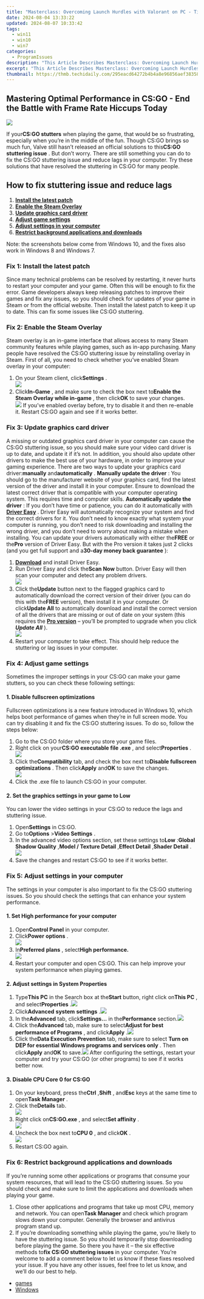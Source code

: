 ```yaml
---
title: "Masterclass: Overcoming Launch Hurdles with Valorant on PC - Tips for Today's Gamers"
date: 2024-08-04 13:33:22
updated: 2024-08-07 10:33:42
tags:
  - win11
  - win10
  - win7
categories:
  - ProgramIssues
description: "This Article Describes Masterclass: Overcoming Launch Hurdles with Valorant on PC - Tips for Today's Gamers"
excerpt: "This Article Describes Masterclass: Overcoming Launch Hurdles with Valorant on PC - Tips for Today's Gamers"
thumbnail: https://thmb.techidaily.com/295eacd64272b4b4a8e96856aef38358e19d3e53299073754d2c1fe5d922072f.png
---
```


## Mastering Optimal Performance in CS:GO - End the Battle with Frame Rate Hiccups Today

![](https://images.drivereasy.com/wp-content/uploads/2018/08/img_5b73f6b94be36.jpg)

 If your**CS:GO stutters** when playing the game, that would be so frustrating, especially when you’re in the middle of the fun. Though CS:GO brings so much fun, Valve still hasn’t released an official solutions to this**CS:GO stuttering issue** .  But don’t worry. There are still something you can do to fix the CS:GO stuttering issue and reduce lags in your computer. Try these solutions that have resolved the stuttering in CS:GO for many people.

## How to fix stuttering issue and reduce lags

1. [**Install the latest patch**](https://tools.techidaily.com/drivereasy/download/)
2. [**Enable the Steam Overlay**](https://tools.techidaily.com/drivereasy/download/)
3. [**Update graphics card driver**](https://tools.techidaily.com/drivereasy/download/)
4. [**Adjust game settings**](https://tools.techidaily.com/drivereasy/download/)
5. [**Adjust settings in your computer**](https://tools.techidaily.com/drivereasy/download/)
6. [**Restrict background applications and downloads**](https://tools.techidaily.com/drivereasy/download/)

 Note: the screenshots below come from Windows 10, and the fixes also work in Windows 8 and Windows 7.

###  Fix 1: Install the latest patch

 Since many technical problems can be resolved by restarting, it never hurts to restart your computer and your game. Often this will be enough to fix the error.  Game developers always keep releasing patches to improve their games and fix any issues, so you should check for updates of your game in Steam or from the official website. Then install the latest patch to keep it up to date. This can fix some issues like CS:GO stuttering.

### Fix 2: Enable the Steam Overlay

 Steam overlay is an in-game interface that allows access to many Steam community features while playing games, such as in-app purchasing. Many people have resolved the CS:GO stuttering issue by reinstalling overlay in Steam.  First of all, you need to check whether you’ve enabled Steam overlay in your computer:

1. On your Steam client, click**Settings** .  
![](https://images.drivereasy.com/wp-content/uploads/2018/08/img_5b73f73008c0a.jpg)
2. Click**In-Game** , and make sure to check the box next to**Enable the Steam Overlay while in-game** , then click**OK** to save your changes.  
![](https://images.drivereasy.com/wp-content/uploads/2018/08/img_5b73f7865d266.jpg)
 If you’ve enabled overlay before, try to disable it and then re-enable it.  Restart CS:GO again and see if it works better.

### Fix 3: Update graphics card driver

 A missing or outdated graphics card driver in your computer can cause the CS:GO stuttering issue, so you should make sure your video card driver is up to date, and update it if it’s not. In addition, you should also update other drivers to make the best use of your hardware, in order to improve your gaming experience.  There are two ways to update your graphics card driver:**manually** and**automatically** . **Manually update the driver** : You should go to the manufacturer website of your graphics card, find the latest version of the driver and install it in your computer. Ensure to download the latest correct driver that is compatible with your computer operating system. This requires time and computer skills. **Automatically update the driver** : If you don’t have time or patience, you can do it automatically with **[Driver Easy](https://tools.techidaily.com/drivereasy/download/)**  .  Driver Easy will automatically recognize your system and find the correct drivers for it. You don’t need to know exactly what system your computer is running, you don’t need to risk downloading and installing the wrong driver, and you don’t need to worry about making a mistake when installing.  You can update your drivers automatically with either the**FREE** or the**Pro** version of Driver Easy. But with the Pro version it takes just 2 clicks (and you get full support and a**30-day money back guarantee** ):

1. **[Download](https://tools.techidaily.com/drivereasy/download/)**  and install Driver Easy.
2. Run Driver Easy and click the**Scan Now** button. Driver Easy will then scan your computer and detect any problem drivers.  
![](https://images.drivereasy.com/wp-content/uploads/2018/08/img_5b73f7c6bf350.jpg)
3. Click the**Update** button next to the flagged graphics card to automatically download the correct version of their driver (you can do this with the**FREE** version), then install it in your computer. Or click**Update All** to automatically download and install the correct version of all the drivers that are missing or out of date on your system (this requires the **[Pro version](https://tools.techidaily.com/drivereasy/download/)**  – you’ll be prompted to upgrade when you click _**Update All**_ ).  
![](https://images.drivereasy.com/wp-content/uploads/2018/08/img_5b73f7e683d70.jpg)
4. Restart your computer to take effect.
 This should help reduce the stuttering or lag issues in your computer.

### Fix 4: Adjust game settings

 Sometimes the improper settings in your CS:GO can make your game stutters, so you can check these following settings:

#### 1\. Disable fullscreen optimizations

 Fullscreen optimizations is a new feature introduced in Windows 10, which helps boot performance of games when they’re in full screen mode. You can try disabling it and fix the CS:GO stuttering issues. To do so, follow the steps below:

1. Go to the CS:GO folder where you store your game files.
2. Right click on your**CS:GO executable file .exe** , and select**Properties** .  
![](https://images.drivereasy.com/wp-content/uploads/2018/08/img_5b73f9219dc8e.jpg)
3. Click the**Compatibility** tab, and check the box next to**Disable fullscreen optimizations** . Then click**Apply** and**OK** to save the changes.  
![](https://images.drivereasy.com/wp-content/uploads/2018/08/img_5b73f9819c11e.jpg)
4. Click the .exe file to launch CS:GO in your computer.

#### 2\. Set the graphics settings in your game to Low

You can lower the video settings in your CS:GO to reduce the lags and stuttering issue.

1. Open**Settings** in CS:GO.
2. Go to**Options** \>**Video Settings** .
3. In the advanced video options section, set these settings to**Low** :**Global Shadow Quality** ,**Model / Texture Detail** ,**Effect Detail** ,**Shader Detail** .  
![](https://images.drivereasy.com/wp-content/uploads/2018/08/img_5b73f9a6977cf.jpg)
4. Save the changes and restart CS:GO to see if it works better.

### Fix 5: Adjust settings in your computer

 The settings in your computer is also important to fix the CS:GO stuttering issues. So you should check the settings that can enhance your system performance.

#### 1\. Set High performance for your computer

1. Open**Control Panel** in your computer.
2. Click**Power** **options** .  
![](https://images.drivereasy.com/wp-content/uploads/2018/08/img_5b73f9c9449a7.jpg)
3. In**Preferred** **plans** , select**High performance.**  
![](https://images.drivereasy.com/wp-content/uploads/2018/08/img_5b73fa58e44c7.jpg)
4. Restart your computer and open CS:GO.
 This can help improve your system performance when playing games.

#### 2\. Adjust settings in System Properties

1. Type**This PC** in the Search box at the**Start** button, right click on**This PC** , and select**Properties** .![](https://images.drivereasy.com/wp-content/uploads/2018/05/img_5afbe2c8e7fc9.jpg)
2. Click**Advanced** **system** **settings** .![](https://images.drivereasy.com/wp-content/uploads/2018/05/img_5afbe330dfe6e.png)
3. In the**Advanced** tab, click**Settings…** in the**Performance** section.![](https://images.drivereasy.com/wp-content/uploads/2018/05/img_5afbe3880f602.png)
4. Click the**Advanced** tab, make sure to select**Adjust for best performance of Programs** , and click**Apply** .![](https://images.drivereasy.com/wp-content/uploads/2018/05/img_5afbe3f36fc31.png)
5. Click the**Data Execution Prevention** tab, make sure to select **Turn on DEP for essential Windows programs and services only** . Then click**Apply** and**OK** to save.![](https://images.drivereasy.com/wp-content/uploads/2018/05/img_5afbe47c154fc.png)
 After configuring the settings, restart your computer and try your CS:GO (or other programs) to see if it works better now.

#### 3\. Disable CPU Core 0 for CS:GO

1. On your keyboard, press the**Ctrl** ,**Shift** , and**Esc** keys at the same time to open**Task Manager** .
2. Click the**Details** tab.  
![](https://images.drivereasy.com/wp-content/uploads/2018/08/img_5b73fae7b90d9.jpg)
3. Right click on**CS:GO.exe** , and select**Set affinity** .  
![](https://images.drivereasy.com/wp-content/uploads/2018/08/img_5b73fb15e3139.png)
4. Uncheck the box next to**CPU 0** , and click**OK** .  
![](https://images.drivereasy.com/wp-content/uploads/2018/08/img_5b73fb5b0ad61.png)
5. Restart CS:GO again.

### Fix 6: Restrict background applications and downloads

 If you’re running some other applications or programs that consume your system resources, that will lead to the CS:GO stuttering issues. So you should check and make sure to limit the applications and downloads when playing your game.

1. Close other applications and programs that take up most CPU, memory and network. You can open**Task Manager** and check which program slows down your computer. Generally the browser and antivirus program stand up.
2. If you’re downloading something while playing the game, you’re likely to have the stuttering issue. So you should temporarily stop downloading before playing the game.
  So there you have it – the six effective methods to**fix CS:GO stuttering issues** in your computer. You’re welcome to add a comment below to let us know if these fixes resolved your issue. If you have any other issues, feel free to let us know, and we’ll do our best to help.

* [games](https://tools.techidaily.com/drivereasy/download/)
* [Windows](https://tools.techidaily.com/drivereasy/download/)

<ins class="adsbygoogle"
     style="display:block"
     data-ad-format="autorelaxed"
     data-ad-client="ca-pub-7571918770474297"
     data-ad-slot="1223367746"></ins>



<ins class="adsbygoogle"
     style="display:block"
     data-ad-client="ca-pub-7571918770474297"
     data-ad-slot="8358498916"
     data-ad-format="auto"
     data-full-width-responsive="true"></ins>

